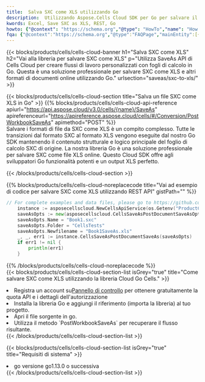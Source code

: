 ```yaml
---
title:  Salva SXC come XLS utilizzando Go
description:  Utilizzando Aspose.Cells Cloud SDK per Go per salvare il file in formato SXC come file in formato XLS.
kwords: Excel, Save SXC as XLS, REST, Go
howto: {"@context": "https://schema.org","@type": "HowTo","name": "How to save SXC as XLS using the Cells Cloud Go library.","description": "How to save SXC as XLS using the Cells Cloud Go library.","image": {"@type": "ImageObject"},"url": "/go/saveas/sxc-to-xls/","step": [{ "@type": "HowToStep","name": "How to save SXC as XLS using the Cells Cloud Go library. step 1", "image": {"@type": "ImageObject",},"url": "/go/saveas/sxc-to-xls/","text": "Register an account at <a href='https://dashboard.aspose.cloud/'>Dashboard</a> to get free API quota & authorization details",},{ "@type": "HowToStep","name": "How to save SXC as XLS using the Cells Cloud Go library. step 1", "image": {"@type": "ImageObject",},"url": "/go/saveas/sxc-to-xls/","text": "Install Go library and add the reference (import the library) to your project.",},{ "@type": "HowToStep","name": "How to save SXC as XLS using the Cells Cloud Go library. step 1", "image": {"@type": "ImageObject",},"url": "/go/saveas/sxc-to-xls/","text": "Open the source file in go.",},{ "@type": "HowToStep","name": "How to save SXC as XLS using the Cells Cloud Go library. step 1", "image": {"@type": "ImageObject",},"url": "/go/saveas/sxc-to-xls/","text": "Use the `PostWorkbookSaveAs` method to retrieve the resulting stream.",}, ],"supply": {"@type": "HowToSupply","name": "document"},"tool": [{"@type": "HowToTool","name": "Goland, Visual Studio Code, Eclipse"},{"@type": "HowToTool","name": "Aspose Cells"}],"totalTime": "PT6M"}
fqa: {"@context":"https://schema.org","@type":"FAQPage","mainEntity":[{"@type":"Question","name":"Why save file as other formats file in C# using REST API?","acceptedAnswer":{"@type":"Answer","text":"Documents are encoded in many ways, and some files may be incompatible with the software you use. To open and read such files, just save them as appropriate file formats.<br/><ol><li>Install .NET SDK and add the reference (import the library) to your project.</li><li>Open the source file in C# using REST API.</li><li>Call the PostWorkbookSaveAsRequest() method, passing an output filename with required extension.</li><li>Get the result of save as a separate file.</li></ol>"}},{"@type":"Question","name":"What file formats can I save as with your C# library?","acceptedAnswer":{"@type":"Answer","text":"We support a variety of file formats for conversion using .NET library, including XLSX, Excel, xls , PDF, CSV, HTML, Markdown, XML, PNG, JPG, TIFF, Json, TXT and many more."}},{"@type":"Question","name":"What is the maximum allowed file size for conversion using this .NET library?","acceptedAnswer":{"@type":"Answer","text":"There are no file size limits for format conversions using .NET library."}}]}
---
```

{{< blocks/products/cells/cells-cloud-banner h1="Salva SXC come XLS" h2="Vai alla libreria per salvare SXC come XLS" p="Utilizza SaveAs API di Cells Cloud per creare flussi di lavoro personalizzati con fogli di calcolo in Go. Questa è una soluzione professionale per salvare SXC come XLS e altri formati di documenti online utilizzando Go." urlsection="saveas/sxc-to-xls/" >}}

{{< blocks/products/cells/cells-cloud-section title="Salva un file SXC come XLS in Go" >}}
{{% blocks/products/cells/cells-cloud-api-reference apiurl="https://api.aspose.cloud/v3.0/cells/{name}/SaveAs" apireferenceurl="https://apireference.aspose.cloud/cells/#/Conversion/PostWorkbookSaveAs" apimethod="POST" %}}
<br/>
Salvare i formati di file da SXC come XLS è un compito complesso. Tutte le transizioni dal formato SXC al formato XLS vengono eseguite dal nostro Go SDK mantenendo il contenuto strutturale e logico principale del foglio di calcolo SXC di origine. La nostra libreria Go è una soluzione professionale per salvare SXC come file XLS online. Questo Cloud SDK offre agli sviluppatori Go funzionalità potenti e un output XLS perfetto.

{{< /blocks/products/cells/cells-cloud-section >}}

{{% blocks/products/cells/cells-cloud-noreplacecode title="Vai ad esempio di codice per salvare SXC come XLS utilizzando REST API" gistPath="" %}}
  
```go
// For complete examples and data files, please go to https://github.com/aspose-cells-cloud/aspose-cells-cloud-go/
    instance := asposecellscloud.NewCellsApiService(os.Getenv("ProductClientId"), os.Getenv("ProductClientSecret"))
    saveAsOpts := new(asposecellscloud.CellsSaveAsPostDocumentSaveAsOpts)
    saveAsOpts.Name = "Book1.sxc"
    saveAsOpts.Folder = "CellsTests"
    saveAsOpts.Newfilename = "Book1SaveAs.xls"
    _, _, err1 := instance.CellsSaveAsPostDocumentSaveAs(saveAsOpts)
    if err1 != nil {
	    println(err1)
    }
```
  
{{% /blocks/products/cells/cells-cloud-noreplacecode %}}
<br/>
{{< blocks/products/cells/cells-cloud-section-list isGrey="true" title="Come salvare SXC come XLS utilizzando la libreria Cloud Go Cells." >}}
<li> Registra un account su<a href="https://dashboard.aspose.cloud/">Pannello di controllo</a> per ottenere gratuitamente la quota API e i dettagli dell'autorizzazione</li>
<li>Installa la libreria Go e aggiungi il riferimento (importa la libreria) al tuo progetto.</li>
<li>Apri il file sorgente in go.</li>
<li>Utilizza il metodo `PostWorkbookSaveAs` per recuperare il flusso risultante.</li>
{{< /blocks/products/cells/cells-cloud-section-list >}}

{{< blocks/products/cells/cells-cloud-section-list isGrey="true" title="Requisiti di sistema" >}}
<li>go versione go1.13.0 o successiva</li>
{{< /blocks/products/cells/cells-cloud-section-list >}}
